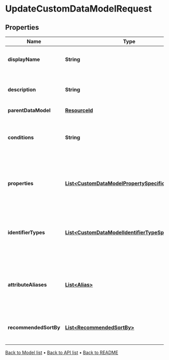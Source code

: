 

# UpdateCustomDataModelRequest


## Properties

| Name | Type | Description | Notes |
|------------ | ------------- | ------------- | -------------|
|**displayName** | **String** | The name of the Custom Data Model. |  |
|**description** | **String** | A description for the Custom Data Model. |  |
|**parentDataModel** | [**ResourceId**](ResourceId.md) |  |  [optional] |
|**conditions** | **String** | The conditions that the bound entity must meet to be valid. |  [optional] |
|**properties** | [**List&lt;CustomDataModelPropertySpecification&gt;**](CustomDataModelPropertySpecification.md) | The properties that are required or allowed on the bound entity. |  [optional] |
|**identifierTypes** | [**List&lt;CustomDataModelIdentifierTypeSpecification&gt;**](CustomDataModelIdentifierTypeSpecification.md) | The identifier types that are required or allowed on the bound entity. |  [optional] |
|**attributeAliases** | [**List&lt;Alias&gt;**](Alias.md) | The aliases for property keys, identifier types, and fields on the bound entity. |  [optional] |
|**recommendedSortBy** | [**List&lt;RecommendedSortBy&gt;**](RecommendedSortBy.md) | The preferred default sorting instructions. |  [optional] |



[Back to Model list](../README.md#documentation-for-models) &#8226; [Back to API list](../README.md#documentation-for-api-endpoints) &#8226; [Back to README](../README.md)


